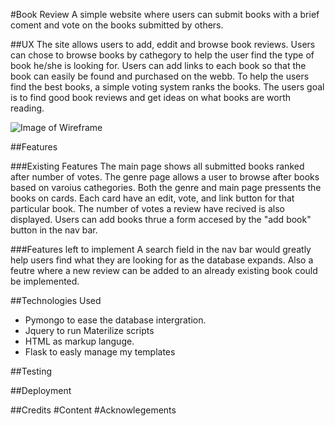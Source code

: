 #Book Review
A simple website where users can submit books with a brief coment and vote on the books submitted by others.

##UX
The site allows users to add, eddit and browse book reviews. Users can chose to browse books by cathegory to help  the user find the type of book 
he/she is looking for. Users can add links to each book so that the book can easily be found and purchased on the webb. To help the users find the best books, a simple 
voting system ranks the books. The users goal is to find good book reviews and get ideas on what books are worth reading.

![Image of Wireframe]()


##Features

###Existing Features
The main page shows all submitted books ranked after number of votes. The genre page allows a user to browse after books based on varoius cathegories. Both the genre and main page
pressents the books on cards. Each card have an edit, vote, and link button for that particular book. The number of votes a review have recived is also displayed. Users can add books thrue a form accesed 
by the "add book" button in the nav bar. 

###Features left to implement
A search field in the nav bar would greatly help users find what they are looking for as the database expands. Also a feutre where a new review can be added to an already existing book could be
implemented. 

##Technologies Used
- Pymongo to ease the database intergration.
- Jquery to run Materilize scripts
- HTML as markup languge.
- Flask to easly manage my templates

##Testing

##Deployment

##Credits
#Content
#Acknowlegements


